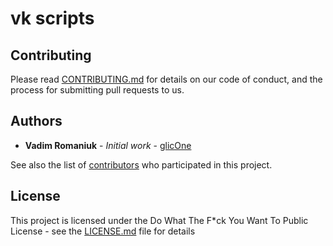 # vk scripts

## Contributing

Please read [CONTRIBUTING.md](CONTRIBUTING.md) for details on our code of conduct, and the process for submitting pull requests to us.

## Authors

* **Vadim Romaniuk** - *Initial work* - [glicOne](https://github.com/RomaniukVadim)

See also the list of [contributors](https://github.com/RomaniukVadim/vk_scripts/contributors) who participated in this project.

## License

This project is licensed under the Do What The F*ck You Want To Public License - see the [LICENSE.md](LICENSE.md) file for details
